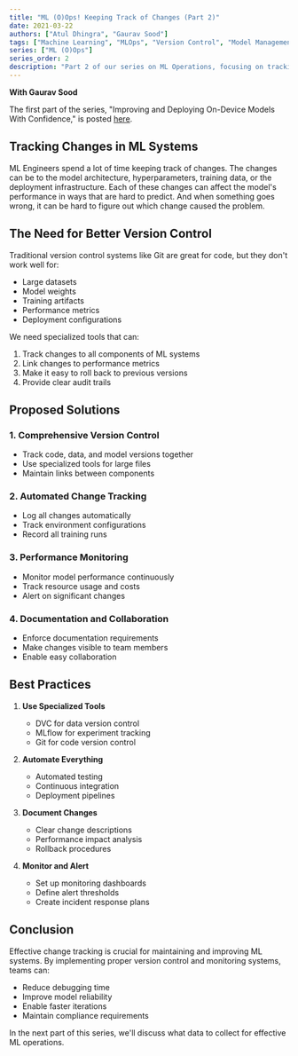 ```yaml
---
title: "ML (O)Ops! Keeping Track of Changes (Part 2)"
date: 2021-03-22
authors: ["Atul Dhingra", "Gaurav Sood"]
tags: ["Machine Learning", "MLOps", "Version Control", "Model Management"]
series: ["ML (O)Ops"]
series_order: 2
description: "Part 2 of our series on ML Operations, focusing on tracking changes in ML systems."
---
```

**With Gaurav Sood**

The first part of the series, "Improving and Deploying On-Device Models With Confidence," is posted [here](/posts/ml-oops-part1).

## Tracking Changes in ML Systems

ML Engineers spend a lot of time keeping track of changes. The changes can be to the model architecture, hyperparameters, training data, or the deployment infrastructure. Each of these changes can affect the model's performance in ways that are hard to predict. And when something goes wrong, it can be hard to figure out which change caused the problem.

## The Need for Better Version Control

Traditional version control systems like Git are great for code, but they don't work well for:
- Large datasets
- Model weights
- Training artifacts
- Performance metrics
- Deployment configurations

We need specialized tools that can:
1. Track changes to all components of ML systems
2. Link changes to performance metrics
3. Make it easy to roll back to previous versions
4. Provide clear audit trails

## Proposed Solutions

### 1. Comprehensive Version Control
- Track code, data, and model versions together
- Use specialized tools for large files
- Maintain links between components

### 2. Automated Change Tracking
- Log all changes automatically
- Track environment configurations
- Record all training runs

### 3. Performance Monitoring
- Monitor model performance continuously
- Track resource usage and costs
- Alert on significant changes

### 4. Documentation and Collaboration
- Enforce documentation requirements
- Make changes visible to team members
- Enable easy collaboration

## Best Practices

1. **Use Specialized Tools**
   - DVC for data version control
   - MLflow for experiment tracking
   - Git for code version control

2. **Automate Everything**
   - Automated testing
   - Continuous integration
   - Deployment pipelines

3. **Document Changes**
   - Clear change descriptions
   - Performance impact analysis
   - Rollback procedures

4. **Monitor and Alert**
   - Set up monitoring dashboards
   - Define alert thresholds
   - Create incident response plans

## Conclusion

Effective change tracking is crucial for maintaining and improving ML systems. By implementing proper version control and monitoring systems, teams can:
- Reduce debugging time
- Improve model reliability
- Enable faster iterations
- Maintain compliance requirements

In the next part of this series, we'll discuss what data to collect for effective ML operations. 